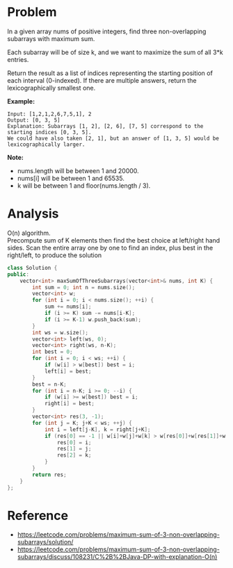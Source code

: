 # Problem

In a given array nums of positive integers, find three non-overlapping subarrays with maximum sum.

Each subarray will be of size k, and we want to maximize the sum of all 3\*k entries.  

Return the result as a list of indices representing the starting position of each interval (0-indexed). If there are multiple answers, return the lexicographically smallest one.

**Example:**
```
Input: [1,2,1,2,6,7,5,1], 2
Output: [0, 3, 5]
Explanation: Subarrays [1, 2], [2, 6], [7, 5] correspond to the starting indices [0, 3, 5].
We could have also taken [2, 1], but an answer of [1, 3, 5] would be lexicographically larger.
```

**Note:**
- nums.length will be between 1 and 20000.
- nums[i] will be between 1 and 65535.
- k will be between 1 and floor(nums.length / 3).

# Analysis
O(n) algorithm.  
Precompute sum of K elements then find the best choice at left/right hand sides.
Scan the entire array one by one to find an index, plus best in the right/left, to produce the solution
```C++
class Solution {
public:
    vector<int> maxSumOfThreeSubarrays(vector<int>& nums, int K) {
        int sum = 0; int n = nums.size();
        vector<int> w;
        for (int i = 0; i < nums.size(); ++i) {
            sum += nums[i];
            if (i >= K) sum -= nums[i-K];
            if (i >= K-1) w.push_back(sum);
        }
        int ws = w.size();
        vector<int> left(ws, 0);
        vector<int> right(ws, n-K);
        int best = 0;
        for (int i = 0; i < ws; ++i) {
            if (w[i] > w[best]) best = i;
            left[i] = best;
        }
        best = n-K;
        for (int i = n-K; i >= 0; --i) {
            if (w[i] >= w[best]) best = i;
            right[i] = best;
        }
        vector<int> res(3, -1);
        for (int j = K; j+K < ws; ++j) {
            int i = left[j-K], k = right[j+K];
            if (res[0] == -1 || w[i]+w[j]+w[k] > w[res[0]]+w[res[1]]+w[res[2]]) {
                res[0] = i;
                res[1] = j;
                res[2] = k;
            }
        }
        return res;
    }
};
```

# Reference
- https://leetcode.com/problems/maximum-sum-of-3-non-overlapping-subarrays/solution/
- https://leetcode.com/problems/maximum-sum-of-3-non-overlapping-subarrays/discuss/108231/C%2B%2BJava-DP-with-explanation-O(n)
